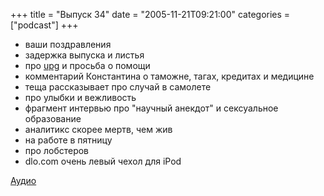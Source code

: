 +++
title = "Выпуск 34"
date = "2005-11-21T09:21:00"
categories = ["podcast"]
+++


- ваши поздравления
- задержка выпуска и листья
- про [upg](http://upg.umputun.com) и просьба о помощи
- комментарий Константина о таможне, тагах, кредитах и медицине
- теща рассказывает про случай в самолете
- про улыбки и вежливость
- фрагмент интервью про "научный анекдот" и сексуальное образование
- аналитикс скорее мертв, чем жив
- на работе в пятницу
- про лобстеров
- dlo.com очень левый чехол для iPod

[Аудио](https://podcast.umputun.com/media/ump_podcast34.mp3)
<audio src="https://podcast.umputun.com/media/ump_podcast34.mp3" preload="none">